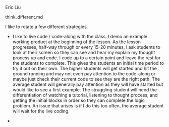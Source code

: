 Eric Liu

think_different.md

I like to rotate a few different strategies.
- I like to live code / code-along with the class. I demo an example working product at the beginning of the lesson. As the lesson progresses, half-way through or every 15-20 minutes, I ask students to look at their screen so they can see and hear my explain my thought process up and code. I code up to a certain point and leave the rest for the students to complete. This gives the students an initial time period to try it out on their own. The higher students will get started and hit the ground running and may not even pay attention to the code-along or maybe just check their current code to see they are the right path. The average student will generally pay attention as they will have started but would like to see a first example. The struggling student will need the differentiation of watching a tutorial, listening to thought process, and getting the initial blocks in order so they can complete the logic problem. An issue that arises is if I do this too often, the average student will wait for the live coding.

- 

